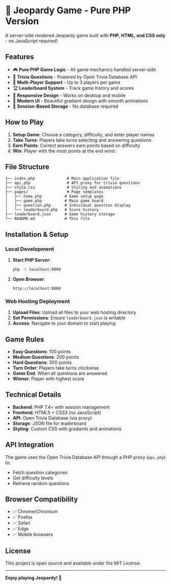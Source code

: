 # 🎯 Jeopardy Game - Pure PHP Version

A server-side rendered Jeopardy game built with **PHP, HTML, and CSS only** - no JavaScript required!

## Features

- 🎮 **Pure PHP Game Logic** - All game mechanics handled server-side
- 🎯 **Trivia Questions** - Powered by Open Trivia Database API
- 👥 **Multi-Player Support** - Up to 3 players per game
- 🏆 **Leaderboard System** - Track game history and scores
- 📱 **Responsive Design** - Works on desktop and mobile
- 🎨 **Modern UI** - Beautiful gradient design with smooth animations
- 💾 **Session-Based Storage** - No database required

## How to Play

1. **Setup Game**: Choose a category, difficulty, and enter player names
2. **Take Turns**: Players take turns selecting and answering questions
3. **Earn Points**: Correct answers earn points based on difficulty
4. **Win**: Player with the most points at the end wins!

## File Structure

```
├── index.php              # Main application file
├── api.php                # API proxy for trivia questions
├── style.css              # Styling and animations
├── pages/                 # Page templates
│   ├── home.php          # Game setup page
│   ├── game.php          # Main game board
│   ├── question.php      # Individual question display
│   └── leaderboard.php   # Score history
├── leaderboard.json      # Game history storage
└── README.md             # This file
```

## Installation & Setup

### Local Development

1. **Start PHP Server**:
   ```bash
   php -S localhost:8000
   ```

2. **Open Browser**:
   ```
   http://localhost:8000
   ```

### Web Hosting Deployment

1. **Upload Files**: Upload all files to your web hosting directory
2. **Set Permissions**: Ensure `leaderboard.json` is writable
3. **Access**: Navigate to your domain to start playing

## Game Rules

- **Easy Questions**: 100 points
- **Medium Questions**: 200 points  
- **Hard Questions**: 300 points
- **Turn Order**: Players take turns clockwise
- **Game End**: When all questions are answered
- **Winner**: Player with highest score

## Technical Details

- **Backend**: PHP 7.4+ with session management
- **Frontend**: HTML5 + CSS3 (no JavaScript)
- **API**: Open Trivia Database (via proxy)
- **Storage**: JSON file for leaderboard
- **Styling**: Custom CSS with gradients and animations

## API Integration

The game uses the Open Trivia Database API through a PHP proxy (`api.php`) to:
- Fetch question categories
- Get difficulty levels
- Retrieve random questions

## Browser Compatibility

- ✅ Chrome/Chromium
- ✅ Firefox
- ✅ Safari
- ✅ Edge
- ✅ Mobile browsers

## License

This project is open source and available under the MIT License.

---

**Enjoy playing Jeopardy! 🎯** 